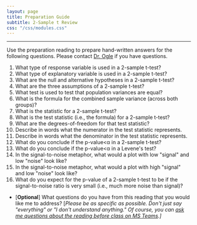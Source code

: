 ```yaml
---
layout: page
title: Preparation Guide
subtitle: 2-Sample t Review
css: "/css/modules.css"
---
```


----

<div class="alert alert-warning">
Use the preparation reading to prepare hand-written answers for the following questions. Please contact <a href="https://teams.microsoft.com/l/channel/19%3aebdb6d98f8c748818228211aeea11139%40thread.tacv2/Class%2520Preparation%2520Reading%2520Questions?groupId=6aaae687-f6ed-4518-b9ed-3986bc9e6f4f&tenantId=b70d8bab-80b6-4766-b5da-fcfdabdf71c7)" target="_blank">Dr. Ogle</a> if you have questions.
</div>

1. What type of response variable is used in a 2-sample t-test?
1. What type of explanatory variable is used in a 2-sample t-test?
1. What are the null and alternative hypotheses in a 2-sample t-test?
1. What are the three assumptions of a 2-sample t-test?
1. What test is used to test that population variances are equal?
1. What is the formula for the combined sample variance (across both groups)?
1. What is the statistic for a 2-sample t-test?
1. What is the test statistic (i.e., the formula) for a 2-sample t-test?
1. What are the degrees-of-freedom for that test statistic?
1. Describe in words what the numerator in the test statistic represents.
1. Describe in words what the denominator in the test statistic represents.
1. What do you conclude if the p-value<&alpha; in a 2-sample t-test?
1. What do you conclude if the p-value<&alpha; in a Levene's test?
1. In the signal-to-noise metaphor, what would a plot with low "signal" and low "noise" look like?
1. In the signal-to-noise metaphor, what would a plot with high "signal" and low "noise" look like?
1. What do you expect for the p-value of a 2-sample t-test to be if the signal-to-noise ratio is very small (i.e., much more noise than signal)?

<ul>
<li>[<b>Optional</b>] What questions do you have from this reading that you would like me to address? [<i>Please be as specific as possible. Don't just say "everything" or "I don't understand anything." Of course, you can <a href="https://teams.microsoft.com/l/channel/19%3aebdb6d98f8c748818228211aeea11139%40thread.tacv2/Class%2520Preparation%2520Reading%2520Questions?groupId=6aaae687-f6ed-4518-b9ed-3986bc9e6f4f&tenantId=b70d8bab-80b6-4766-b5da-fcfdabdf71c7" target="_blank">ask me questions about the reading before class on MS Teams</a>.]</i></li>
</ul>
